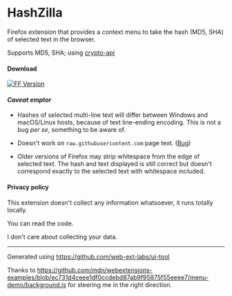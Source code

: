 # HashZilla
Firefox extension that provides a context menu to take the hash (MD5, SHA) of selected text in the browser.

Supports MD5, SHA; using [crypto-api](https://github.com/nf404/crypto-api)

#### Download
[![FF Version](https://img.shields.io/amo/v/hashzilla.svg)](https://addons.mozilla.org/addon/hashzilla/)

#### _Caveat emptor_
  - Hashes of selected multi-line text will differ between Windows and macOS/Linux hosts, because of text line-ending encoding. This is not a bug _per se_, something to be aware of.
  - Doesn't work on `raw.githubusercontent.com` page text. ([Bug](https://bugzilla.mozilla.org/show_bug.cgi?id=1411641))
  
  - Older versions of Firefox may strip whitespace from the edge of selected text. The hash and text displayed is still correct but doesn't correspond exactly to the selected text with whitespace included.

#### Privacy policy

This extension doesn't collect any information whatsoever, it runs totally locally.

You can read the code.

I don't care about collecting your data.

----

Generated using https://github.com/web-ext-labs/ui-tool

Thanks to https://github.com/mdn/webextensions-examples/blob/ec731d4ceee1df0ccdebd87ab9f95875f55eeee7/menu-demo/background.js
for steering me in the right direction.
